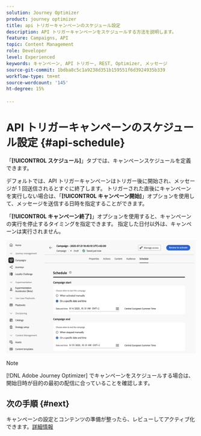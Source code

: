 ```yaml
---
solution: Journey Optimizer
product: journey optimizer
title: api トリガーキャンペーンのスケジュール設定
description: API トリガーキャンペーンをスケジュールする方法を説明します。
feature: Campaigns, API
topic: Content Management
role: Developer
level: Experienced
keywords: キャンペーン, API トリガー, REST, Optimizer, メッセージ
source-git-commit: 1bdba8c5c1a9238d351b159551f6d3924935b339
workflow-type: tm+mt
source-wordcount: '145'
ht-degree: 15%

---
```



# API トリガーキャンペーンのスケジュール設定 {#api-schedule}

「**[!UICONTROL スケジュール]**」タブでは、キャンペーンスケジュールを定義できます。

デフォルトでは、API トリガーキャンペーンはトリガー後に開始され、メッセージが 1 回送信されるとすぐに終了します。 トリガーされた直後にキャンペーンを実行しない場合は、「**[!UICONTROL キャンペーン開始]**」オプションを使用して、メッセージを送信する日時を指定することができます。

「**[!UICONTROL キャンペーン終了]**」オプションを使用すると、キャンペーンの実行を停止するタイミングを指定できます。 指定した日付以外は、キャンペーンは実行されません。

![](assets/api-triggered-schedule.png)

>[!NOTE]
>
>[!DNL Adobe Journey Optimizer] でキャンペーンをスケジュールする場合は、開始日時が目的の最初の配信に合っていることを確認します。

## 次の手順 {#next}

キャンペーンの設定とコンテンツの準備が整ったら、レビューしてアクティブ化できます。[詳細情報](review-activate-campaign.md)

